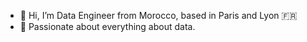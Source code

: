 - 👋 Hi, I’m Data Engineer from Morocco, based in Paris and Lyon 🇫🇷
- 👀 Passionate about everything about data.

<!---
fel-assaassi/fel-assaassi is a ✨ special ✨ repository because its `README.md` (this file) appears on your GitHub profile.
You can click the Preview link to take a look at your changes.
--->
